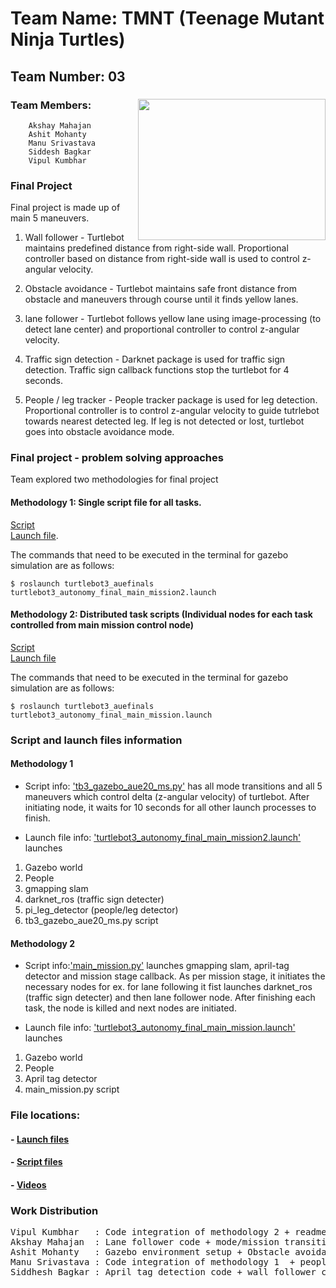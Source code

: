 # Team Name: TMNT (Teenage Mutant Ninja Turtles)	

## Team Number: 03  
### Team Members: <img align="right" width="300" height="226" src="https://raw.githubusercontent.com/vipulkumbhar/AuE893Spring20_VipulKumbhar/master/catkin_ws/git_readme_files/ninja_turtles_PNG55.png">   	
		Akshay Mahajan 
		Ashit Mohanty  
		Manu Srivastava  
		Siddesh Bagkar  
		Vipul Kumbhar  
		  
### Final Project 

Final project is made up of main 5 maneuvers.    
  
1) Wall follower - Turtlebot maintains predefined distance from right-side wall. Proportional controller based on distance from right-side wall is used to control z-angular velocity.  
  
2) Obstacle avoidance - Turtlebot maintains safe front distance from obstacle and maneuvers through course until it finds yellow lanes.  
  
3) lane follower - Turtlebot follows yellow lane using image-processing (to detect lane center) and proportional controller 
to control z-angular velocity.  
  
4) Traffic sign detection - Darknet package is used for traffic sign detection. Traffic sign callback functions stop the turtlebot for 4 seconds.   
  
5) People / leg tracker - People tracker package is used for leg detection. Proportional controller is to control z-angular velocity to guide tutrlebot towards nearest detected leg. If leg is not detected or lost, turtlebot goes into obstacle avoidance mode.   
  
  
### Final project - problem solving approaches   
  
Team explored two methodologies for final project
#### Methodology 1: Single script file for all tasks.  
[Script](https://github.com/vipulkumbhar/AuE893Spring20_VipulKumbhar/blob/master/catkin_ws/src/auefinals/turtlebot3_auefinals/script/tb3_gazebo_aue20_ms.py)  
[Launch file](https://github.com/vipulkumbhar/AuE893Spring20_VipulKumbhar/blob/master/catkin_ws/src/auefinals/turtlebot3_auefinals/launch/turtlebot3_autonomy_final_main_mission2.launch).     
  
The commands that need to be executed in the terminal for gazebo simulation are as follows:

```
$ roslaunch turtlebot3_auefinals turtlebot3_autonomy_final_main_mission2.launch       
```

#### Methodology 2: Distributed task scripts (Individual nodes for each task controlled from main mission control node)   
[Script](https://github.com/vipulkumbhar/AuE893Spring20_VipulKumbhar/tree/master/catkin_ws/src/auefinals/turtlebot3_auefinals/script)  
[Launch file](https://github.com/vipulkumbhar/AuE893Spring20_VipulKumbhar/tree/master/catkin_ws/src/auefinals/turtlebot3_auefinals/launch)  
  
The commands that need to be executed in the terminal for gazebo simulation are as follows:

```
$ roslaunch turtlebot3_auefinals turtlebot3_autonomy_final_main_mission.launch       
```
  
### Script and launch files information 
  
#### Methodology 1

- Script info: ['tb3_gazebo_aue20_ms.py'](https://github.com/vipulkumbhar/AuE893Spring20_VipulKumbhar/blob/master/catkin_ws/src/auefinals/turtlebot3_auefinals/script/tb3_gazebo_aue20_ms.py) has all mode transitions and all 5 maneuvers which control delta (z-angular velocity) of turtlebot. After initiating node, it waits for 10 seconds for all other launch processes to finish.   
  
- Launch file info: ['turtlebot3_autonomy_final_main_mission2.launch'](https://github.com/vipulkumbhar/AuE893Spring20_VipulKumbhar/blob/master/catkin_ws/src/auefinals/turtlebot3_auefinals/launch/turtlebot3_autonomy_final_main_mission2.launch) launches   
1) Gazebo world  
2) People   
3) gmapping slam  
4) darknet_ros (traffic sign detecter)    
5) pi_leg_detector (people/leg detector)   
6) tb3_gazebo_aue20_ms.py script   

#### Methodology 2
- Script info:['main_mission.py'](https://github.com/vipulkumbhar/AuE893Spring20_VipulKumbhar/blob/master/catkin_ws/src/auefinals/turtlebot3_auefinals/script/main_mission.py) launches gmapping slam, april-tag detector and mission stage callback. As per mission stage, it initiates the necessary nodes for ex. for lane following it fist launches darknet_ros (traffic sign detecter) and then lane follower node. After finishing each task, the node is killed and next nodes are initiated.  

- Launch file info: ['turtlebot3_autonomy_final_main_mission.launch'](https://github.com/vipulkumbhar/AuE893Spring20_VipulKumbhar/blob/master/catkin_ws/src/auefinals/turtlebot3_auefinals/launch/turtlebot3_autonomy_final_main_mission.launch) launches  
1) Gazebo world  
2) People 
3) April tag detector
4) main_mission.py script 
	  
### File locations:
#### - [Launch files](https://github.com/vipulkumbhar/AuE893Spring20_VipulKumbhar/tree/master/catkin_ws/src/auefinals/turtlebot3_auefinals/launch)     
#### - [Script files](https://github.com/vipulkumbhar/AuE893Spring20_VipulKumbhar/tree/master/catkin_ws/src/auefinals/turtlebot3_auefinals/script)  
#### - [Videos](https://github.com/vipulkumbhar/AuE893Spring20_VipulKumbhar/tree/master/catkin_ws/src/auefinals/turtlebot3_auefinals/video)

### Work Distribution

<pre>
Vipul Kumbhar 	: Code integration of methodology 2 + readme file + Traffic sign detection code
Akshay Mahajan	: Lane follower code + mode/mission transition code
Ashit Mohanty 	: Gazebo environment setup + Obstacle avoidance code
Manu Srivastava	: Code integration of methodology 1  + people/leg follower code
Siddhesh Bagkar	: April tag detection code + wall follower code
</pre>
